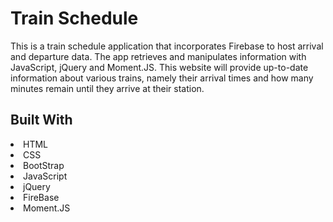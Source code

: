 # Train Schedule

This is a train schedule application that incorporates Firebase to host arrival and departure data. The app retrieves and manipulates information with JavaScript, jQuery and Moment.JS. This website will provide up-to-date information about various trains, namely their arrival times and how many minutes remain until they arrive at their station.

<h2>Built With</h2>
<li>HTML</li>
<li>CSS</li>
<li>BootStrap</li>
<li>JavaScript</li>
<li>jQuery</li>
<li>FireBase</li>
<li>Moment.JS</li>
